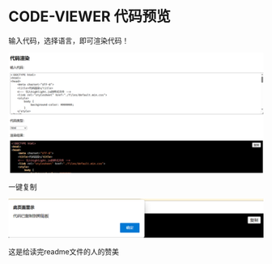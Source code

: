 # CODE-VIEWER 代码预览

输入代码，选择语言，即可渲染代码！

![1714554335560](image/README/1714554335560.png)

一键复制

![1714554368376](image/README/1714554368376.png)

这是给读完readme文件的人的赞美

